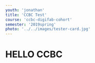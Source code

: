 ```yaml
---
youth: 'jonathan'
title: 'CCBC Test'
course: 'ccbc-digifab-cohort'
semester: '2019spring'
photo: '../../images/tester-card.jpg'
---
```


# HELLO CCBC